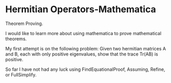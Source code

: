 # Hermitian Operators-Mathematica
 Theorem Proving. 
 
 I would like to learn more about using mathematica to prove mathematical theorems. 
 
 My first attempt is on the following problem:
   Given two hermitian matrices A and B, each with only positive eigenvalues, show that the trace Tr(AB) is positive.
   
So far I have not had any luck using FindEquationalProof, Assuming, Refine, or FullSimplify. 
